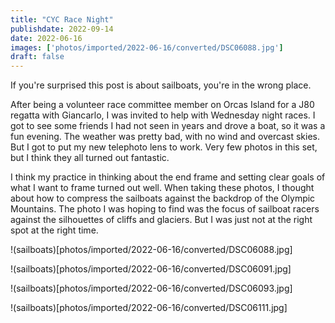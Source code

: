 ```yaml
---
title: "CYC Race Night"
publishdate: 2022-09-14
date: 2022-06-16
images: ['photos/imported/2022-06-16/converted/DSC06088.jpg']
draft: false
---
```


If you're surprised this post is about sailboats, you're in the wrong place.

After being a volunteer race committee member on Orcas Island for a J80 regatta with Giancarlo, I was invited to help with Wednesday night races.  I got to see some friends I had not seen in years and drove a boat, so it was a fun evening.  The weather was pretty bad, with no wind and overcast skies.  But I got to put my new telephoto lens to work.  Very few photos in this set, but I think they all turned out fantastic.

I think my practice in thinking about the end frame and setting clear goals of what I want to frame turned out well.  When taking these photos, I thought about how to compress the sailboats against the backdrop of the Olympic Mountains.  The photo I was hoping to find was the focus of sailboat racers against the silhouettes of cliffs and glaciers.  But I was just not at the right spot at the right time.

!(sailboats)[photos/imported/2022-06-16/converted/DSC06088.jpg]

!(sailboats)[photos/imported/2022-06-16/converted/DSC06091.jpg]

!(sailboats)[photos/imported/2022-06-16/converted/DSC06093.jpg]

!(sailboats)[photos/imported/2022-06-16/converted/DSC06111.jpg]

